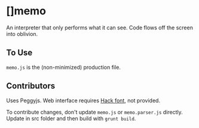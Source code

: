 # []memo

An interpreter that only performs what it can see. Code flows off the screen into oblivion.

## To Use

`memo.js` is the (non-minimized) production file.

## Contributors

Uses Peggyjs. Web interface requires [Hack font](https://www.dafont.com/hack.font), not provided.

To contribute changes, don't update `memo.js` or `memo.parser.js` directly. Update in src folder and then build with `grunt build`. 
